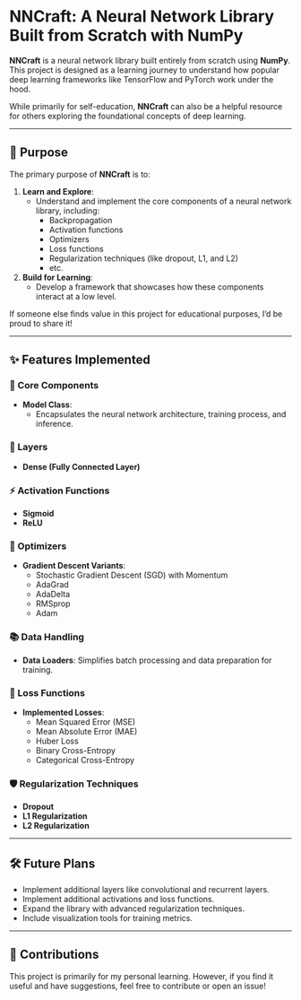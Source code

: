 # NNCraft: A Neural Network Library Built from Scratch with NumPy

**NNCraft** is a neural network library built entirely from scratch using **NumPy**. This project is designed as a learning journey to understand how popular deep learning frameworks like TensorFlow and PyTorch work under the hood.

While primarily for self-education, **NNCraft** can also be a helpful resource for others exploring the foundational concepts of deep learning.

---

## 🌟 Purpose

The primary purpose of **NNCraft** is to:

1. **Learn and Explore**:
    - Understand and implement the core components of a neural network library, including:
	    - Backpropagation
        - Activation functions
        - Optimizers
        - Loss functions
        - Regularization techniques (like dropout, L1, and L2)
        - etc.
2. **Build for Learning**:
    - Develop a framework that showcases how these components interact at a low level.

If someone else finds value in this project for educational purposes, I’d be proud to share it!

---

## ✨ Features Implemented

### 🔧 Core Components

- **Model Class**:
    - Encapsulates the neural network architecture, training process, and inference.

### 🧩 Layers

- **Dense (Fully Connected Layer)**

### ⚡ Activation Functions

- **Sigmoid**
- **ReLU**

### 🚀 Optimizers

- **Gradient Descent Variants**:
    - Stochastic Gradient Descent (SGD) with Momentum
    - AdaGrad
    - AdaDelta
    - RMSprop
    - Adam

### 📚 Data Handling

- **Data Loaders**: Simplifies batch processing and data preparation for training.

### 🎯 Loss Functions

- **Implemented Losses**:
    - Mean Squared Error (MSE)
    - Mean Absolute Error (MAE)
    - Huber Loss
    - Binary Cross-Entropy
    - Categorical Cross-Entropy

### 🛡️ Regularization Techniques

- **Dropout**
- **L1 Regularization**
- **L2 Regularization**

---

## 🛠️ Future Plans

- Implement additional layers like convolutional and recurrent layers.
- Implement additional activations and loss functions.
- Expand the library with advanced regularization techniques.
- Include visualization tools for training metrics.

---

## 🤝 Contributions

This project is primarily for my personal learning. However, if you find it useful and have suggestions, feel free to contribute or open an issue!
